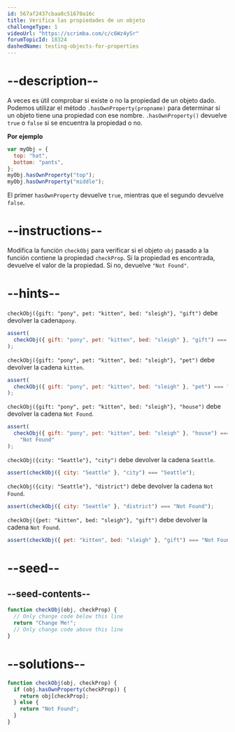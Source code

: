 ```yaml
---
id: 567af2437cbaa8c51670a16c
title: Verifica las propiedades de un objeto
challengeType: 1
videoUrl: "https://scrimba.com/c/c6Wz4ySr"
forumTopicId: 18324
dashedName: testing-objects-for-properties
---
```


# --description--

A veces es útil comprobar si existe o no la propiedad de un objeto dado. Podemos utilizar el método `.hasOwnProperty(propname)` para determinar si un objeto tiene una propiedad con ese nombre. `.hasOwnProperty()` devuelve `true` o `false` si se encuentra la propiedad o no.

**Por ejemplo**

```js
var myObj = {
  top: "hat",
  bottom: "pants",
};
myObj.hasOwnProperty("top");
myObj.hasOwnProperty("middle");
```

El primer `hasOwnProperty` devuelve `true`, mientras que el segundo devuelve `false`.

# --instructions--

Modifica la función `checkObj` para verificar si el objeto `obj` pasado a la función contiene la propiedad `checkProp`. Si la propiedad es encontrada, devuelve el valor de la propiedad. Si no, devuelve `"Not Found"`.

# --hints--

`checkObj({gift: "pony", pet: "kitten", bed: "sleigh"}, "gift")` debe devolver la cadena`pony`.

```js
assert(
  checkObj({ gift: "pony", pet: "kitten", bed: "sleigh" }, "gift") === "pony"
);
```

`checkObj({gift: "pony", pet: "kitten", bed: "sleigh"}, "pet")` debe devolver la cadena `kitten`.

```js
assert(
  checkObj({ gift: "pony", pet: "kitten", bed: "sleigh" }, "pet") === "kitten"
);
```

`checkObj({gift: "pony", pet: "kitten", bed: "sleigh"}, "house")` debe devolver la cadena `Not Found`.

```js
assert(
  checkObj({ gift: "pony", pet: "kitten", bed: "sleigh" }, "house") ===
    "Not Found"
);
```

`checkObj({city: "Seattle"}, "city")` debe devolver la cadena `Seattle`.

```js
assert(checkObj({ city: "Seattle" }, "city") === "Seattle");
```

`checkObj({city: "Seattle"}, "district")` debe devolver la cadena `Not Found`.

```js
assert(checkObj({ city: "Seattle" }, "district") === "Not Found");
```

`checkObj({pet: "kitten", bed: "sleigh"}, "gift")` debe devolver la cadena `Not Found`.

```js
assert(checkObj({ pet: "kitten", bed: "sleigh" }, "gift") === "Not Found");
```

# --seed--

## --seed-contents--

```js
function checkObj(obj, checkProp) {
  // Only change code below this line
  return "Change Me!";
  // Only change code above this line
}
```

# --solutions--

```js
function checkObj(obj, checkProp) {
  if (obj.hasOwnProperty(checkProp)) {
    return obj[checkProp];
  } else {
    return "Not Found";
  }
}
```
